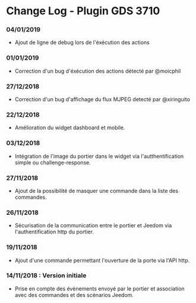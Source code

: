 # Change Log - Plugin GDS 3710

### 04/01/2019
- Ajout de ligne de debug lors de l'éxécution des actions

### 01/01/2019
- Correction d'un bug d'éxécution des actions détecté par @moicphil

### 27/12/2018
- Correction d'un bug d'affichage du flux MJPEG detecté par @xiringuito

### 22/12/2018
- Amélioration du widget dashboard et mobile.

### 03/12/2018
- Intégration de l'image du portier dans le widget via l'autthentification simple ou challenge-response.

### 27/11/2018
- Ajout de la possibilité de masquer une commande dans la liste des commandes.

### 26/11/2018
- Sécurisation de la communication entre le portier et Jeedom via l'authentification http du portier.

### 19/11/2018
- Ajout d'une commande permettant l'ouverture de la porte via l'API http.

### 14/11/2018 : Version initiale
- Prise en compte des évènements envoyé par le portier et association avec des commandes et des scénarios Jeedom.
